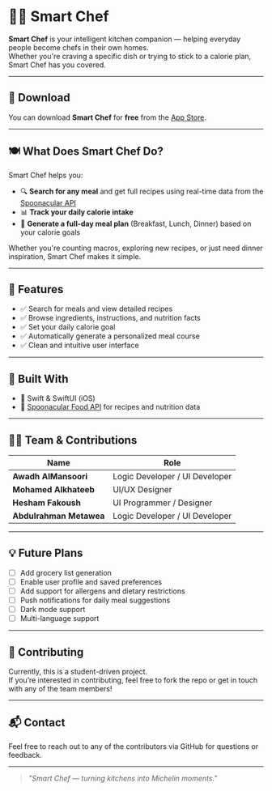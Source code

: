 # 👨‍🍳 Smart Chef

**Smart Chef** is your intelligent kitchen companion — helping everyday people become chefs in their own homes.  
Whether you're craving a specific dish or trying to stick to a calorie plan, Smart Chef has you covered.

---

## 📱 Download

You can download **Smart Chef** for **free** from the [App Store]([https://apps.apple.com](https://apps.apple.com/us/app/shef/id6472291574)).

---

## 🍽️ What Does Smart Chef Do?

Smart Chef helps you:

- 🔍 **Search for any meal** and get full recipes using real-time data from the [Spoonacular API](https://spoonacular.com/food-api)
- 📊 **Track your daily calorie intake**
- 🧠 **Generate a full-day meal plan** (Breakfast, Lunch, Dinner) based on your calorie goals

Whether you're counting macros, exploring new recipes, or just need dinner inspiration, Smart Chef makes it simple.

---

## 🚀 Features

- ✅ Search for meals and view detailed recipes
- ✅ Browse ingredients, instructions, and nutrition facts
- ✅ Set your daily calorie goal
- ✅ Automatically generate a personalized meal course
- ✅ Clean and intuitive user interface

---

## 🔧 Built With

- 🍎 Swift & SwiftUI (iOS)
- 🔗 [Spoonacular Food API](https://spoonacular.com/food-api) for recipes and nutrition data

---

## 🧑‍💻 Team & Contributions

| Name                  | Role                                |
|-----------------------|-------------------------------------|
| **Awadh AlMansoori**  | Logic Developer / UI Developer      |
| **Mohamed Alkhateeb** | UI/UX Designer                      |
| **Hesham Fakoush**    | UI Programmer / Designer            |
| **Abdulrahman Metawea** | Logic Developer / UI Developer     |

---

## 💡 Future Plans

- [ ] Add grocery list generation
- [ ] Enable user profile and saved preferences
- [ ] Add support for allergens and dietary restrictions
- [ ] Push notifications for daily meal suggestions
- [ ] Dark mode support
- [ ] Multi-language support

---

## 🤝 Contributing

Currently, this is a student-driven project.  
If you’re interested in contributing, feel free to fork the repo or get in touch with any of the team members!

---

## 📬 Contact

Feel free to reach out to any of the contributors via GitHub for questions or feedback.

---

> _"Smart Chef — turning kitchens into Michelin moments."_
